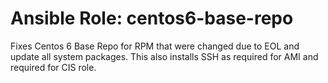 # Ansible Role: centos6-base-repo

Fixes Centos 6 Base Repo for RPM that were changed due to EOL and update all system packages.  This also installs SSH as required for AMI and required for CIS role.
